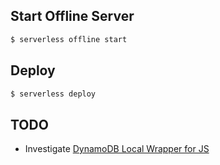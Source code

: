 Start Offline Server
--------------------

```bash
$ serverless offline start
```

Deploy
------

```bash
$ serverless deploy
```

TODO
----

- Investigate [DynamoDB Local Wrapper for JS](https://www.npmjs.com/package/dynamodb-local)